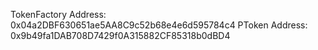 TokenFactory Address: 0x04a2DBF630651ae5AA8C9c52b68e4e6d595784c4
PToken Address: 0x9b49fa1DAB708D7429f0A315882CF85318b0dBD4
